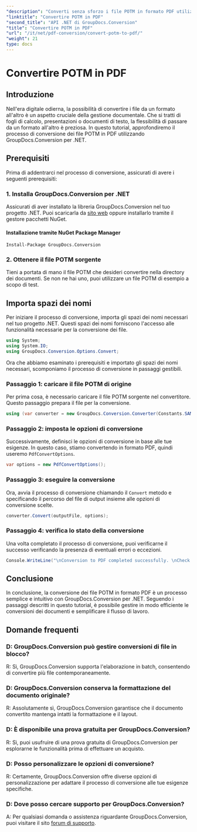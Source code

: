 ```yaml
---
"description": "Converti senza sforzo i file POTM in formato PDF utilizzando GroupDocs.Conversion per .NET. Semplifica il flusso di lavoro di gestione dei documenti."
"linktitle": "Convertire POTM in PDF"
"second_title": "API .NET di GroupDocs.Conversion"
"title": "Convertire POTM in PDF"
"url": "/it/net/pdf-conversion/convert-potm-to-pdf/"
"weight": 21
type: docs
---
```

# Convertire POTM in PDF

## Introduzione

Nell'era digitale odierna, la possibilità di convertire i file da un formato all'altro è un aspetto cruciale della gestione documentale. Che si tratti di fogli di calcolo, presentazioni o documenti di testo, la flessibilità di passare da un formato all'altro è preziosa. In questo tutorial, approfondiremo il processo di conversione dei file POTM in PDF utilizzando GroupDocs.Conversion per .NET.

## Prerequisiti

Prima di addentrarci nel processo di conversione, assicurati di avere i seguenti prerequisiti:

### 1. Installa GroupDocs.Conversion per .NET

Assicurati di aver installato la libreria GroupDocs.Conversion nel tuo progetto .NET. Puoi scaricarla da [sito web](https://releases.groupdocs.com/conversion/net/) oppure installarlo tramite il gestore pacchetti NuGet.

#### Installazione tramite NuGet Package Manager

```
Install-Package GroupDocs.Conversion
```

### 2. Ottenere il file POTM sorgente

Tieni a portata di mano il file POTM che desideri convertire nella directory dei documenti. Se non ne hai uno, puoi utilizzare un file POTM di esempio a scopo di test.

## Importa spazi dei nomi

Per iniziare il processo di conversione, importa gli spazi dei nomi necessari nel tuo progetto .NET. Questi spazi dei nomi forniscono l'accesso alle funzionalità necessarie per la conversione dei file.

```csharp
using System;
using System.IO;
using GroupDocs.Conversion.Options.Convert;
```

Ora che abbiamo esaminato i prerequisiti e importato gli spazi dei nomi necessari, scomponiamo il processo di conversione in passaggi gestibili.

### Passaggio 1: caricare il file POTM di origine

Per prima cosa, è necessario caricare il file POTM sorgente nel convertitore. Questo passaggio prepara il file per la conversione.

```csharp
using (var converter = new GroupDocs.Conversion.Converter(Constants.SAMPLE_POTM))
```

### Passaggio 2: imposta le opzioni di conversione

Successivamente, definisci le opzioni di conversione in base alle tue esigenze. In questo caso, stiamo convertendo in formato PDF, quindi useremo `PdfConvertOptions`.

```csharp
var options = new PdfConvertOptions();
```

### Passaggio 3: eseguire la conversione

Ora, avvia il processo di conversione chiamando il `Convert` metodo e specificando il percorso del file di output insieme alle opzioni di conversione scelte.

```csharp
converter.Convert(outputFile, options);
```

### Passaggio 4: verifica lo stato della conversione

Una volta completato il processo di conversione, puoi verificarne il successo verificando la presenza di eventuali errori o eccezioni.

```csharp
Console.WriteLine("\nConversion to PDF completed successfully. \nCheck output in {0}", outputFolder);
```

## Conclusione

In conclusione, la conversione dei file POTM in formato PDF è un processo semplice e intuitivo con GroupDocs.Conversion per .NET. Seguendo i passaggi descritti in questo tutorial, è possibile gestire in modo efficiente le conversioni dei documenti e semplificare il flusso di lavoro.

## Domande frequenti

### D: GroupDocs.Conversion può gestire conversioni di file in blocco?

R: Sì, GroupDocs.Conversion supporta l'elaborazione in batch, consentendo di convertire più file contemporaneamente.

### D: GroupDocs.Conversion conserva la formattazione del documento originale?

R: Assolutamente sì, GroupDocs.Conversion garantisce che il documento convertito mantenga intatti la formattazione e il layout.

### D: È disponibile una prova gratuita per GroupDocs.Conversion?

R: Sì, puoi usufruire di una prova gratuita di GroupDocs.Conversion per esplorarne le funzionalità prima di effettuare un acquisto.

### D: Posso personalizzare le opzioni di conversione?

R: Certamente, GroupDocs.Conversion offre diverse opzioni di personalizzazione per adattare il processo di conversione alle tue esigenze specifiche.

### D: Dove posso cercare supporto per GroupDocs.Conversion?

A: Per qualsiasi domanda o assistenza riguardante GroupDocs.Conversion, puoi visitare il sito [forum di supporto](https://forum.groupdocs.com/c/conversion/11).